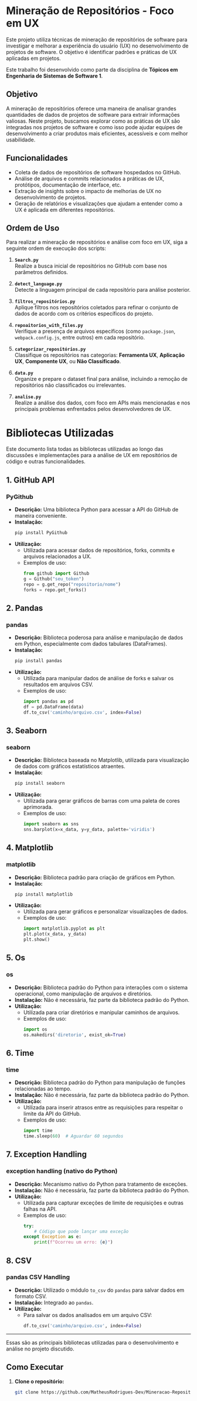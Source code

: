 # Mineração de Repositórios - Foco em UX

Este projeto utiliza técnicas de mineração de repositórios de software para investigar e melhorar a experiência do usuário (UX) no desenvolvimento de projetos de software. O objetivo é identificar padrões e práticas de UX aplicadas em projetos.

Este trabalho foi desenvolvido como parte da disciplina de **Tópicos em Engenharia de Sistemas de Software 1**.

## Objetivo

A mineração de repositórios oferece uma maneira de analisar grandes quantidades de dados de projetos de software para extrair informações valiosas. Neste projeto, buscamos explorar como as práticas de UX são integradas nos projetos de software e como isso pode ajudar equipes de desenvolvimento a criar produtos mais eficientes, acessíveis e com melhor usabilidade.

## Funcionalidades

- Coleta de dados de repositórios de software hospedados no GitHub.
- Análise de arquivos e commits relacionados a práticas de UX, protótipos, documentação de interface, etc.
- Extração de insights sobre o impacto de melhorias de UX no desenvolvimento de projetos.
- Geração de relatórios e visualizações que ajudam a entender como a UX é aplicada em diferentes repositórios.


## Ordem de Uso

Para realizar a mineração de repositórios e análise com foco em UX, siga a seguinte ordem de execução dos scripts:

1. **`Search.py`**  
   Realize a busca inicial de repositórios no GitHub com base nos parâmetros definidos.

2. **`detect_language.py`**  
   Detecte a linguagem principal de cada repositório para análise posterior.

3. **`filtros_repositórios.py`**  
   Aplique filtros nos repositórios coletados para refinar o conjunto de dados de acordo com os critérios específicos do projeto.

4. **`repoaitorios_with_files.py`**  
   Verifique a presença de arquivos específicos (como `package.json`, `webpack.config.js`, entre outros) em cada repositório.

5. **`categorizar_repositórios.py`**  
   Classifique os repositórios nas categorias: **Ferramenta UX**, **Aplicação UX**, **Componente UX**, ou **Não Classificado**.

6. **`data.py`**  
   Organize e prepare o dataset final para análise, incluindo a remoção de repositórios não classificados ou irrelevantes.

7. **`analise.py`**  
   Realize a análise dos dados, com foco em APIs mais mencionadas e nos principais problemas enfrentados pelos desenvolvedores de UX.

# Bibliotecas Utilizadas

Este documento lista todas as bibliotecas utilizadas ao longo das discussões e implementações para a análise de UX em repositórios de código e outras funcionalidades.

## 1. GitHub API

### **PyGithub**
- **Descrição:** Uma biblioteca Python para acessar a API do GitHub de maneira conveniente.
- **Instalação:** 
    ```bash
    pip install PyGithub
    ```
- **Utilização:**
    - Utilizada para acessar dados de repositórios, forks, commits e arquivos relacionados a UX.
    - Exemplos de uso:
        ```python
        from github import Github
        g = Github("seu_token")
        repo = g.get_repo("repositorio/nome")
        forks = repo.get_forks()
        ```

## 2. Pandas

### **pandas**
- **Descrição:** Biblioteca poderosa para análise e manipulação de dados em Python, especialmente com dados tabulares (DataFrames).
- **Instalação:** 
    ```bash
    pip install pandas
    ```
- **Utilização:**
    - Utilizada para manipular dados de análise de forks e salvar os resultados em arquivos CSV.
    - Exemplos de uso:
        ```python
        import pandas as pd
        df = pd.DataFrame(data)
        df.to_csv('caminho/arquivo.csv', index=False)
        ```

## 3. Seaborn

### **seaborn**
- **Descrição:** Biblioteca baseada no Matplotlib, utilizada para visualização de dados com gráficos estatísticos atraentes.
- **Instalação:**
    ```bash
    pip install seaborn
    ```
- **Utilização:**
    - Utilizada para gerar gráficos de barras com uma paleta de cores aprimorada.
    - Exemplos de uso:
        ```python
        import seaborn as sns
        sns.barplot(x=x_data, y=y_data, palette='viridis')
        ```

## 4. Matplotlib

### **matplotlib**
- **Descrição:** Biblioteca padrão para criação de gráficos em Python.
- **Instalação:**
    ```bash
    pip install matplotlib
    ```
- **Utilização:**
    - Utilizada para gerar gráficos e personalizar visualizações de dados.
    - Exemplos de uso:
        ```python
        import matplotlib.pyplot as plt
        plt.plot(x_data, y_data)
        plt.show()
        ```

## 5. Os

### **os**
- **Descrição:** Biblioteca padrão do Python para interações com o sistema operacional, como manipulação de arquivos e diretórios.
- **Instalação:** Não é necessária, faz parte da biblioteca padrão do Python.
- **Utilização:**
    - Utilizada para criar diretórios e manipular caminhos de arquivos.
    - Exemplos de uso:
        ```python
        import os
        os.makedirs('diretorio', exist_ok=True)
        ```

## 6. Time

### **time**
- **Descrição:** Biblioteca padrão do Python para manipulação de funções relacionadas ao tempo.
- **Instalação:** Não é necessária, faz parte da biblioteca padrão do Python.
- **Utilização:**
    - Utilizada para inserir atrasos entre as requisições para respeitar o limite da API do GitHub.
    - Exemplos de uso:
        ```python
        import time
        time.sleep(60)  # Aguardar 60 segundos
        ```

## 7. Exception Handling

### **exception handling** (nativo do Python)
- **Descrição:** Mecanismo nativo do Python para tratamento de exceções.
- **Instalação:** Não é necessária, faz parte da biblioteca padrão do Python.
- **Utilização:**
    - Utilizada para capturar exceções de limite de requisições e outras falhas na API.
    - Exemplos de uso:
        ```python
        try:
            # Código que pode lançar uma exceção
        except Exception as e:
            print(f"Ocorreu um erro: {e}")
        ```

## 8. CSV

### **pandas CSV Handling**
- **Descrição:** Utilizado o módulo `to_csv` do `pandas` para salvar dados em formato CSV.
- **Instalação:** Integrado ao `pandas`.
- **Utilização:**
    - Para salvar os dados analisados em um arquivo CSV:
        ```python
        df.to_csv('caminho/arquivo.csv', index=False)
        ```

---

Essas são as principais bibliotecas utilizadas para o desenvolvimento e análise no projeto discutido.


## Como Executar

1. **Clone o repositório:**

   ```bash
   git clone https://github.com/MatheusRodrigues-Dev/Mineracao-Repositorio.git
